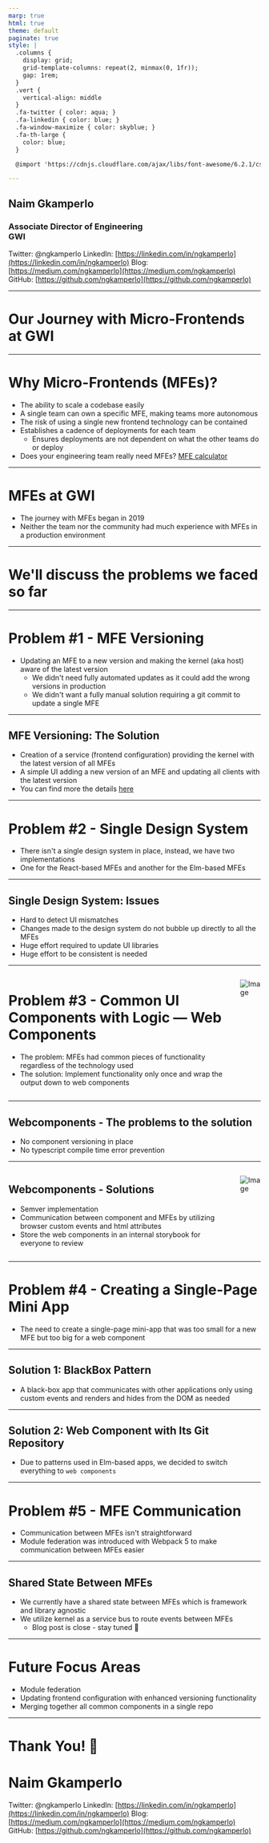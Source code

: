 ```yaml
---
marp: true
html: true
theme: default
paginate: true
style: |
  .columns {
    display: grid;
    grid-template-columns: repeat(2, minmax(0, 1fr));
    gap: 1rem;
  }
  .vert {
    vertical-align: middle
  }
  .fa-twitter { color: aqua; }
  .fa-linkedin { color: blue; }
  .fa-window-maximize { color: skyblue; }
  .fa-th-large {
    color: blue;
  }

  @import 'https://cdnjs.cloudflare.com/ajax/libs/font-awesome/6.2.1/css/all.min.css'

---
```


## Naim Gkamperlo
### Associate Director of Engineering<br>**GWI**</br>

<i class="fa-brands fa-twitter"></i> Twitter: @ngkamperlo
<i class="fa-brands fa-linkedin"></i> LinkedIn: [https://linkedin.com/in/ngkamperlo](https://linkedin.com/in/ngkamperlo)
<i class="fa fa-window-maximize"></i> Blog: [https://medium.com/ngkamperlo](https://medium.com/ngkamperlo)
<i class="fa-brands fa-github"></i> GitHub: [https://github.com/ngkamperlo](https://github.com/ngkamperlo)

---

# Our Journey with Micro-Frontends at GWI

---
# Why Micro-Frontends (MFEs)?

- The ability to scale a codebase easily
- A single team can own a specific MFE, making teams more autonomous
- The risk of using a single new frontend technology can be contained
- Establishes a cadence of deployments for each team
  - Ensures deployments are not dependent on what the other teams do or deploy
- Does your engineering team really need MFEs? [MFE calculator](https://microfrontend.dev/)

--- 

# MFEs at GWI

- The journey with MFEs began in 2019
- Neither the team nor the community had much experience with MFEs in a production environment

---

# We'll discuss the **problems** we faced so far

---

# Problem #1 - MFE Versioning

- Updating an MFE to a new version and making the kernel (aka host) aware of the latest version
  - We didn't need fully automated updates as it could add the wrong versions in production
  - We didn't want a fully manual solution requiring a git commit to update a single MFE

---

## MFE Versioning: The Solution

- Creation of a service (frontend configuration) providing the kernel with the latest version of all MFEs
- A simple UI adding a new version of an MFE and updating all clients with the latest version
- You can find more the details [here](https://www.youtube.com/live/8033GWqjiB0?feature=share&t=7126)

---

# Problem #2 - Single Design System

- There isn't a single design system in place, instead, we have two implementations
- One for the React-based MFEs and another for the Elm-based MFEs

---

## Single Design System: Issues

- Hard to detect UI mismatches
- Changes made to the design system do not bubble up directly to all the MFEs
- Huge effort required to update UI libraries
- Huge effort to be consistent is needed

---

<div class="columns">
<div>

# Problem #3 - Common UI Components with Logic — Web Components

- The problem: MFEs had common pieces of functionality regardless of the technology used
- The solution: Implement functionality only once and wrap the output down to web components

</div>

<div>

![Image](./img/web.components.png)

</div>
</div>

---

## Webcomponents - The problems to the solution

- No component versioning in place
- No typescript compile time error prevention

---


<div class="columns">
<div>

## Webcomponents - Solutions

- Semver implementation
- Communication between component and MFEs by utilizing browser custom events and html attributes
- Store the web components in an internal storybook for everyone to review

</div>

<div>

![Image](./img/mfe-component-communication.png)

</div>
</div>


---

# Problem #4 - Creating a Single-Page Mini App

- The need to create a single-page mini-app that was too small for a new MFE but too big for a web component

---

## Solution 1: BlackBox Pattern

- A black-box app that communicates with other applications only using custom events and renders and hides from the DOM as needed

---

## Solution 2: Web Component with Its Git Repository

- Due to patterns used in Elm-based apps, we decided to switch everything to `web components`

---

# Problem #5 - MFE Communication

- Communication between MFEs isn't straightforward
- Module federation was introduced with Webpack 5 to make communication between MFEs easier

---

## Shared State Between MFEs

- We currently have a shared state between MFEs which is framework and library agnostic
- We utilize kernel as a service bus to route events between MFEs
  - Blog post is close - stay tuned 🤘

---

# Future Focus Areas

- Module federation
- Updating frontend configuration with enhanced versioning functionality
- Merging together all common components in a single repo

---

# Thank You! 🤘
# Naim Gkamperlo

<i class="fa-brands fa-twitter"></i> Twitter: @ngkamperlo
<i class="fa-brands fa-linkedin"></i> LinkedIn: [https://linkedin.com/in/ngkamperlo](https://linkedin.com/in/ngkamperlo)
<i class="fa fa-window-maximize"></i> Blog: [https://medium.com/ngkamperlo](https://medium.com/ngkamperlo)
<i class="fa-brands fa-github"></i> GitHub: [https://github.com/ngkamperlo](https://github.com/ngkamperlo)